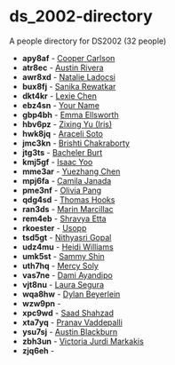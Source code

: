 # ds_2002-directory

A people directory for DS2002 (32 people)

- **apy8af** - [Cooper Carlson](people/apy8af/)
- **atr8ec** - [Austin Rivera](people/atr8ec/)
- **awr8xd** - [Natalie Ladocsi](people/awr8xd/)
- **bux8fj** - [Sanika Rewatkar](people/bux8fj/)
- **dkt4kr** - [Lexie Chen](people/dkt4kr/)
- **ebz4sn** - [Your Name](people/ebz4sn/)
- **gbp4bh** - [Emma Ellsworth](people/gbp4bh/)
- **hbv6pz** - [Zixing Yu (Iris)](people/hbv6pz/)
- **hwk8jq** - [Araceli Soto](people/hwk8jq/)
- **jmc3kn** - [Brishti Chakraborty](people/jmc3kn/)
- **jtg3ts** - [Bacheler Burt](people/jtg3ts/)
- **kmj5gf** - [Isaac Yoo](people/kmj5gf/)
- **mme3ar** - [Yuezhang Chen](people/mme3ar/)
- **mpj6fa** - [Camila Janada](people/mpj6fa/)
- **pme3nf** - [Olivia Pang](people/pme3nf/)
- **qdg4sd** - [Thomas Hooks](people/qdg4sd/)
- **ran3ds** - [Marin Marcillac](people/ran3ds/)
- **rem4eb** - [Shravya Etta](people/rem4eb/)
- **rkoester** - [Usopp](people/rkoester/)
- **tsd5gt** - [Nithyasri Gopal](people/tsd5gt/)
- **udz4mu** - [Heidi Williams ](people/udz4mu/)
- **umk5st** - [Sammy Shin](people/umk5st/)
- **uth7hq** - [Mercy Soly](people/uth7hq/)
- **vas7ne** - [Dami Ayandipo](people/vas7ne/)
- **vjt8nu** - [Laura Segura](people/vjt8nu/)
- **wqa8hw** - [Dylan Beyerlein](people/wqa8hw/)
- **wzw9pn** - [](people/wzw9pn/)
- **xpc9wd** - [Saad Shahzad](people/xpc9wd/)
- **xta7yq** - [Pranav Vaddepalli](people/xta7yq/)
- **ysu7sj** - [Austin Blackburn](people/ysu7sj/)
- **zbh3un** - [Victoria Jurdi Markakis](people/zbh3un/)
- **zjq6eh** - [](people/zjq6eh/)
